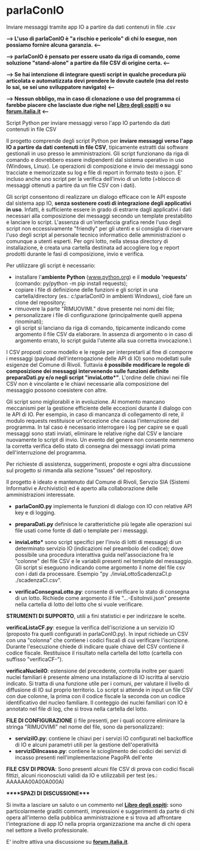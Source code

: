# parlaConIO
Inviare messaggi tramite app IO a partire da dati contenuti in file .csv

**--> L'uso di parlaConIO è "a rischio e pericolo" di chi lo esegue, non possiamo fornire alcuna garanzia. <--**

**--> parlaConIO è pensato per essere usato da riga di comando, come soluzione "stand-alone" a partire da file CSV di origine certa. <--**

**--> Se hai intenzione di integrare questi script in qualche procedura più articolata e automatizzata devi prendere le dovute cautele (ma del resto lo sai, se sei uno sviluppatore navigato) <--**

**--> Nessun obbligo, ma in caso di clonazione o uso del programma ci farebbe piacere che lasciaste due righe nel [Libro degli ospiti](https://github.com/franthemanIT/parlaConIO/issues/4#issue-1021050208) o su [forum.italia.it](https://forum.italia.it/t/parlaconio-uno-strumento-per-interagire-e-inviare-messaggi-su-app-io/26469)  <--**


Script Python per inviare messaggi verso l'app IO partendo da dati contenuti in file CSV

Il progetto comprende degli script Python per **inviare messaggi verso l'app IO a partire da dati contenuti in file CSV**, tipicamente estratti dai software gestionali in uso presso le amministrazioni. Gli script funzionano da riga di comando e dovrebbero essere indipendenti dal sistema operativo in uso (Windows, Linux).
Le operazioni di composizione e invio dei messaggi sono tracciate e memorizzate su log e file di report in formato testo o json. E' incluso anche uno script per la verifica dell'invio di un lotto (=blocco di messaggi ottenuti a partire da un file CSV con i dati).

Gli script consentono di realizzare un dialogo efficace con le API esposte dal sistema app IO, **senza sostenere costi di integrazione degli applicativi in uso**. Infatti, è sufficiente essere in grado di estrarre dagli applicativi i dati necessari alla composizione dei messaggi secondo un template prestabilito e lanciare lo script. L'assenza di un'interfaccia grafica rende l'uso degli script non eccessivamente "friendly" per gli utenti e si consiglia di riservare l'uso degli script al personale tecnico informatico delle amministrazioni o comunque a utenti esperti. Per ogni lotto, nella stessa directory di installazione, è creata una cartella destinata ad accogliere log e report prodotti durante le fasi di composizione, invio e verifica.

Per utilizzare gli script è necessario:
- installare l'**ambiente Python** (www.python.org) e il **modulo 'requests'** (comando: py/python -m pip install requests);
- copiare i file di definizione delle funzioni e gli script in una cartella/directory (es.: c:\parlaConIO in ambienti Windows), cioè fare un clone del repository;
- rimuovere la parte "RIMUOVIMI." dove presente nei nomi dei file;
- personalizzare i file di configurazione (principalmente quelli appena rinominati);
- gli script si lanciano da riga di comando, tipicamente indicando come argomento il file CSV da elaborare. In assenza di argomento o in caso di argomento errato, lo script guida l'utente alla sua corretta invocazione.\

I CSV proposti come modello e le regole per interpretarli al fine di comporre i messaggi (payload dell'interrogazione delle API di IO) sono modellati sulle esigenze del Comune di Rivoli. Tuttavia **è possibile modificare le regole di composizione dei messaggi intervenendo sulle funzioni definite preparaDati.py e/o negli script "inviaLotto\*"**. L'ordine delle chiavi nei file CSV non è vincolante e le chiavi necessarie alla composizione del messaggio possono coesistere con altre.

Gli script sono migliorabili e in evoluzione. Al momento mancano meccanismi per la gestione efficiente delle eccezioni durante il dialogo con le API di IO. Per esempio, in caso di mancanza di collegamento di rete, il modulo requests restituisce un'eccezione che causa l'interruzione del programma. In tal caso è necessario interrogare i log per capire se e quali messaggi sono stati inviati, eliminare le relative righe dal CSV e lanciare nuovamente lo script di invio. Un evento del genere non consente nemmeno la corretta verifica dello stato di consegna dei messaggi inviati prima dell'interruzione del programma.

Per richieste di assistenza, suggerimenti, proposte e ogni altra discussione sul progetto si rimanda alla sezione "issues" del repository.

Il progetto è ideato e mantenuto dal Comune di Rivoli, Servzio SIA (Sistemi Informativi e Archivistici) ed è aperto alla collaborazione delle amministrazioni interessate.

- **parlaConIO.py** implementa le funzioni di dialogo con IO con relative API key e di logging. 

- **preparaDati.py** definisce le caratteristiche più legate alle operazioni sui file usati come fonte di dati o template per i messaggi.

- **inviaLotto\*** sono script specifici per l'invio di lotti di messaggi di un determinato servizio IO (indicazioni nel preambolo del codice); dove possibile una procedura interattiva guida nell'associazione fra le "colonne" del file CSV e le variabili presenti nel template del messaggio. Gli script si eseguono indicando come argomento il nome del file csv con i dati da processare. Esempio "py ./inviaLottoScadenzaCI.p ./scadenzaCI.csv".

- **verificaConsegnaLotto.py**: consente di verificare lo stato di consegna di un lotto. Richiede come argomento il file "...-EsitoInvii.json" presente nella cartella di lotto del lotto che si vuole verificare.

**STRUMENTI DI SUPPORTO**, utili a fini statistici e per indirizzare le scelte.

**verificaListaCF.py**: esegue la verifica dell'iscrizione a un servizio IO (proposto fra quelli configurati in parlaConIO.py). In input richiede un CSV con una "colonna" che contiene i codici fiscali di cui verificare l'iscrizione. Durante l'esecuzione chiede di indicare quale chiave del CSV contiene il codice fiscale. Restituisce il risultato nella cartella del lotto (cartella con suffisso "verificaCF-<servizioIO>").

**verificaNucleiIO**: estensione del precedente, controlla inoltre per quanti nuclei familiari è presente almeno una installazione di IO iscritta al servizio indicato. Si tratta di una funzione utile per i comuni, per valutare il livello di diffusione di IO sul proprio territorio. Lo script si attende in input un file CSV con due colonne, la prima con il codice fiscale la seconda con un codice identificativo del nucleo familiare. Il conteggio dei nuclei familiari con IO è annotato nel file di log, che si trova nella cartella del lotto.
  
**FILE DI CONFIGURAZIONE** (i file presenti, per i quali occorre eliminare la stringa "RIMUOVIMI" nel nome del file, sono da personalizzare):
- **serviziIO.py**: contiene le chiavi per i servizi IO configurati nel backoffice di IO e alcuni parametri utili per la gestione dell'operatività
- **serviziDiIncasso.py**: contiene le scioglimento dei codici dei servizi di incasso presenti nell'implementazione PagoPA dell'ente
  
**FILE CSV DI PROVA**: Sono presenti alcuni file CSV di prova con codici fiscali fittizi, alcuni riconosciuti validi da IO e utilizzabili per test (es.: AAAAAA00A00A000A)

**\*\*\*\*SPAZI DI DISCUSSIONE\*\*\***

  Si invita a lasciare un saluto o un commento nel **[Libro degli ospiti](https://github.com/franthemanIT/parlaConIO/issues/4#issue-1021050208):** sono particolarmente graditi commenti, impressioni e suggerimenti da parte di chi opera all'interno della pubblica amministrazione e si trova ad affrontare l'integrazione di app IO nella propria organizzazione ma anche di chi opera nel settore a livello professionale.
 
  E' inoltre attiva una discussione su **[forum.italia.it](https://forum.italia.it/t/parlaconio-uno-strumento-per-interagire-e-inviare-messaggi-su-app-io/26469)**.
